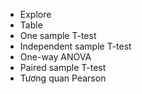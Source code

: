 + Explore
+ Table
+ One sample T-test
+ Independent sample T-test
+ One-way ANOVA
+ Paired sample T-test
+ Tương quan Pearson